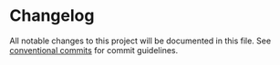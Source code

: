 # Changelog

All notable changes to this project will be documented in this file. See [conventional commits](https://www.conventionalcommits.org/) for commit guidelines.

